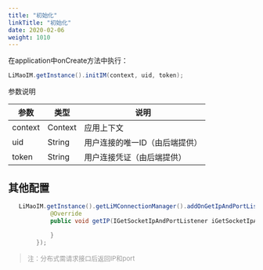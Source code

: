 ```yaml
---
title: "初始化"
linkTitle: "初始化"
date: 2020-02-06
weight: 1010
---
```

在application中onCreate方法中执行：
```java
LiMaoIM.getInstance().initIM(context, uid, token);
```

参数说明

| 参数    | 类型    | 说明                           |
| ------- | ------- | ------------------------------ |
| context | Context | 应用上下文                     |
| uid     | String  | 用户连接的唯一ID（由后端提供） |
| token   | String  | 用户连接凭证（由后端提供）     |

## 其他配置
```java
   LiMaoIM.getInstance().getLiMConnectionManager().addOnGetIpAndPortListener(new IGetIpAndPort() {
            @Override
            public void getIP(IGetSocketIpAndPortListener iGetSocketIpAndPortListener) {
                
            }
        });
```
><font color='#999' size=2>注：分布式需请求接口后返回IP和port</font>